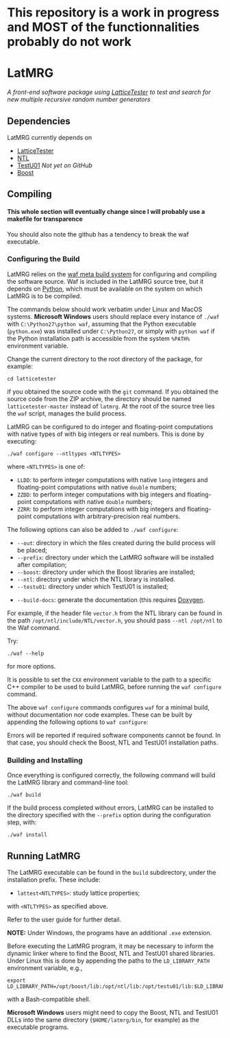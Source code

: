# This repository is a work in progress and MOST of the functionnalities probably do not work

# LatMRG

*A front-end software package using [LatticeTester](https://github.com/erwanbou/LatticeTester) to test and search for new multiple recursive random number generators*

## Dependencies

LatMRG currently depends on
* [LatticeTester](https://github.com/erwanbou/LatticeTester)
* [NTL](http://www.shoup.net/ntl/index.html)
* [TestU01](http://simul.iro.umontreal.ca/testu01/tu01.html) _Not yet on GitHub_
* [Boost](https://www.boost.org/)

## Compiling

#### This whole section will eventually change since I will probably use a makefile for transparence

You should also note the github has a tendency to break the waf executable.

### Configuring the Build
LatMRG relies on the
[waf meta build system](https://code.google.com/p/waf/) for configuring and
compiling the software source.
Waf is included in the LatMRG source tree, but it depends on
[Python](http://python.org/download), which must be available on the system
on which LatMRG is to be compiled.

The commands below should work verbatim under Linux and MacOS systems.
**Microsoft Windows** users should replace every instance of `./waf`
with `C:\Python27\python waf`, assuming that the Python executable
(`python.exe`) was installed under `C:\Python27`, or simply with `python waf`
if the Python installation path is accessible from the system `%PATH%`
environment variable.

Change the current directory to the root directory of the package, for example:

    cd latticetester

if you obtained the source code with the `git` command.
If you obtained the source code from the ZIP archive, the directory should be
named `latticetester-master` instead of `latmrg`.
At the root of the source tree lies the `waf` script, manages the build
process.

LatMRG can be configured to do integer and floating-point
computations with native types of with big integers or real numbers.
This is done by executing:

    ./waf configure --ntltypes <NTLTYPES>

where `<NTLTYPES>` is one of:

- `LLDD`: to perform integer computations with native `long` integers
  and floating-point computations with native `double` numbers;
- `ZZDD`: to perform integer computations with big integers and
  floating-point computations with native `double` numbers;
- `ZZRR`: to perform integer computations with big integers and
  floating-point computations with arbitrary-precision real numbers.

The following options can also be added to `./waf configure`:

- `--out`: directory in which the files created during the build process will
  be placed;
- `--prefix`: directory under which the LatMRG software will be installed after
  compilation;
- `--boost`: directory under which the Boost libraries are installed;
- `--ntl`: directory under which the NTL library is installed.
- `--testu01`: directory under which TestU01 is installed;
* `--build-docs`: generate the documentation (this requires
  [Doxygen](http://www.stack.nl/~dimitri/doxygen/).

For example, if the header file `vector.h` from the NTL library can be found in
the path `/opt/ntl/include/NTL/vector.h`, you should pass `--ntl
/opt/ntl` to the Waf command.

Try:

    ./waf --help

for more options.


It is possible to set the `CXX` environment variable to the path to a specific
C++ compiler to be used to build LatMRG, before running the `waf
configure` command.

The above `waf configure` commands configures `waf` for a minimal build,
without documentation nor code examples.  These can be built by
appending the following options to `waf configure`:

Errors will be reported if required software components cannot be found.  In
that case, you should check the Boost, NTL and TestU01 installation paths.


### Building and Installing

Once everything is configured correctly, the following command will build the
LatMRG library and command-line tool:

    ./waf build

If the build process completed without errors, LatMRG can be installed to the
directory specified with the `--prefix` option during the configuration step,
with:

    ./waf install


## Running LatMRG

The LatMRG executable can be found in the `build` subdirectory, under the installation prefix.
These include:

- `lattest<NTLTYPES>`: study lattice properties;

with `<NTLTYPES>` as specified above.

Refer to the user guide for further detail.

**NOTE:** Under Windows, the programs have an additional `.exe` extension.


Before executing the LatMRG program, it may be necessary to inform the dynamic
linker where to find the Boost, NTL and TestU01 shared libraries.  Under Linux
this is done by appending the paths to the `LD_LIBRARY_PATH` environment
variable, e.g.,

    export LD_LIBRARY_PATH=/opt/boost/lib:/opt/ntl/lib:/opt/testu01/lib:$LD_LIBRARY_PATH

with a Bash-compatible shell.

**Microsoft Windows** users might need to copy the Boost, NTL and TestU01 DLLs into the
same directory (`$HOME/latmrg/bin`, for example) as the executable programs.
